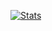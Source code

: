 [![Stats](https://github-readme-stats.vercel.app/api/?username=astrorick&count_private=true&show_icons=true&include_all_commits=true&theme=city_lights)](https://github.com/astrorick)
